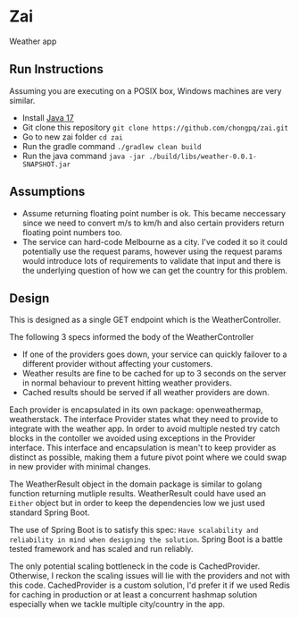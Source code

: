 # Zai
Weather app

## Run Instructions

Assuming you are executing on a POSIX box, Windows machines are very similar.
* Install [Java 17](http://www.oracle.com/technetwork/java/javase/downloads/index.html)
* Git clone this repository ```git clone https://github.com/chongpq/zai.git```
* Go to new zai folder ```cd zai```
* Run the gradle command ```./gradlew clean build```
* Run the java command ```java -jar ./build/libs/weather-0.0.1-SNAPSHOT.jar```

## Assumptions
* Assume returning floating point number is ok. This became neccessary since we need to convert m/s to km/h and also certain providers return floating point numbers too.
* The service can hard-code Melbourne as a city. I've coded it so it could potentially use the request params, however using the request params would introduce lots of requirements to validate that input and there is the underlying question of how we can get the country for this problem.

## Design
This is designed as a single GET endpoint which is the WeatherController.

The following 3 specs informed the body of the WeatherController
* If one of the providers goes down, your service can quickly failover to a different provider without affecting your customers.
* Weather results are fine to be cached for up to 3 seconds on the server in normal behaviour to prevent hitting weather providers.
* Cached results should be served if all weather providers are down.

Each provider is encapsulated in its own package: openweathermap, weatherstack. The interface Provider states what they need to provide to integrate with the weather app. In order to avoid multiple nested try catch blocks in the contoller we avoided using exceptions in the Provider interface. This interface and encapsulation is mean't to keep provider as distinct as possible, making them a future pivot point where we could swap in new provider with minimal changes.

The WeatherResult object in the domain package is similar to golang function returning mutliple results. WeatherResult could have used an ```Either``` object but in order to keep the dependencies low we just used standard Spring Boot.

The use of Spring Boot is to satisfy this spec: ```Have scalability and reliability in mind when designing the solution```. Spring Boot is a battle tested framework and has scaled and run reliably. 

The only potential scaling bottleneck in the code is CachedProvider. Otherwise, I reckon the scaling issues will lie with the providers and not with this code. CachedProvider is a custom solution, I'd prefer it if we used Redis for caching in production or at least a concurrent hashmap solution especially when we tackle multiple city/country in the app.